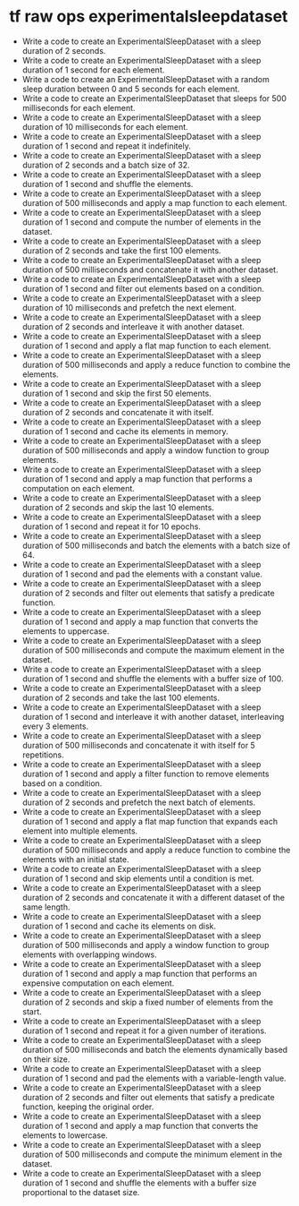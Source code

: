# tf raw ops experimentalsleepdataset

- Write a code to create an ExperimentalSleepDataset with a sleep duration of 2 seconds.
- Write a code to create an ExperimentalSleepDataset with a sleep duration of 1 second for each element.
- Write a code to create an ExperimentalSleepDataset with a random sleep duration between 0 and 5 seconds for each element.
- Write a code to create an ExperimentalSleepDataset that sleeps for 500 milliseconds for each element.
- Write a code to create an ExperimentalSleepDataset with a sleep duration of 10 milliseconds for each element.
- Write a code to create an ExperimentalSleepDataset with a sleep duration of 1 second and repeat it indefinitely.
- Write a code to create an ExperimentalSleepDataset with a sleep duration of 2 seconds and a batch size of 32.
- Write a code to create an ExperimentalSleepDataset with a sleep duration of 1 second and shuffle the elements.
- Write a code to create an ExperimentalSleepDataset with a sleep duration of 500 milliseconds and apply a map function to each element.
- Write a code to create an ExperimentalSleepDataset with a sleep duration of 1 second and compute the number of elements in the dataset.
- Write a code to create an ExperimentalSleepDataset with a sleep duration of 2 seconds and take the first 100 elements.
- Write a code to create an ExperimentalSleepDataset with a sleep duration of 500 milliseconds and concatenate it with another dataset.
- Write a code to create an ExperimentalSleepDataset with a sleep duration of 1 second and filter out elements based on a condition.
- Write a code to create an ExperimentalSleepDataset with a sleep duration of 10 milliseconds and prefetch the next element.
- Write a code to create an ExperimentalSleepDataset with a sleep duration of 2 seconds and interleave it with another dataset.
- Write a code to create an ExperimentalSleepDataset with a sleep duration of 1 second and apply a flat map function to each element.
- Write a code to create an ExperimentalSleepDataset with a sleep duration of 500 milliseconds and apply a reduce function to combine the elements.
- Write a code to create an ExperimentalSleepDataset with a sleep duration of 1 second and skip the first 50 elements.
- Write a code to create an ExperimentalSleepDataset with a sleep duration of 2 seconds and concatenate it with itself.
- Write a code to create an ExperimentalSleepDataset with a sleep duration of 1 second and cache its elements in memory.
- Write a code to create an ExperimentalSleepDataset with a sleep duration of 500 milliseconds and apply a window function to group elements.
- Write a code to create an ExperimentalSleepDataset with a sleep duration of 1 second and apply a map function that performs a computation on each element.
- Write a code to create an ExperimentalSleepDataset with a sleep duration of 2 seconds and skip the last 10 elements.
- Write a code to create an ExperimentalSleepDataset with a sleep duration of 1 second and repeat it for 10 epochs.
- Write a code to create an ExperimentalSleepDataset with a sleep duration of 500 milliseconds and batch the elements with a batch size of 64.
- Write a code to create an ExperimentalSleepDataset with a sleep duration of 1 second and pad the elements with a constant value.
- Write a code to create an ExperimentalSleepDataset with a sleep duration of 2 seconds and filter out elements that satisfy a predicate function.
- Write a code to create an ExperimentalSleepDataset with a sleep duration of 1 second and apply a map function that converts the elements to uppercase.
- Write a code to create an ExperimentalSleepDataset with a sleep duration of 500 milliseconds and compute the maximum element in the dataset.
- Write a code to create an ExperimentalSleepDataset with a sleep duration of 1 second and shuffle the elements with a buffer size of 100.
- Write a code to create an ExperimentalSleepDataset with a sleep duration of 2 seconds and take the last 100 elements.
- Write a code to create an ExperimentalSleepDataset with a sleep duration of 1 second and interleave it with another dataset, interleaving every 3 elements.
- Write a code to create an ExperimentalSleepDataset with a sleep duration of 500 milliseconds and concatenate it with itself for 5 repetitions.
- Write a code to create an ExperimentalSleepDataset with a sleep duration of 1 second and apply a filter function to remove elements based on a condition.
- Write a code to create an ExperimentalSleepDataset with a sleep duration of 2 seconds and prefetch the next batch of elements.
- Write a code to create an ExperimentalSleepDataset with a sleep duration of 1 second and apply a flat map function that expands each element into multiple elements.
- Write a code to create an ExperimentalSleepDataset with a sleep duration of 500 milliseconds and apply a reduce function to combine the elements with an initial state.
- Write a code to create an ExperimentalSleepDataset with a sleep duration of 1 second and skip elements until a condition is met.
- Write a code to create an ExperimentalSleepDataset with a sleep duration of 2 seconds and concatenate it with a different dataset of the same length.
- Write a code to create an ExperimentalSleepDataset with a sleep duration of 1 second and cache its elements on disk.
- Write a code to create an ExperimentalSleepDataset with a sleep duration of 500 milliseconds and apply a window function to group elements with overlapping windows.
- Write a code to create an ExperimentalSleepDataset with a sleep duration of 1 second and apply a map function that performs an expensive computation on each element.
- Write a code to create an ExperimentalSleepDataset with a sleep duration of 2 seconds and skip a fixed number of elements from the start.
- Write a code to create an ExperimentalSleepDataset with a sleep duration of 1 second and repeat it for a given number of iterations.
- Write a code to create an ExperimentalSleepDataset with a sleep duration of 500 milliseconds and batch the elements dynamically based on their size.
- Write a code to create an ExperimentalSleepDataset with a sleep duration of 1 second and pad the elements with a variable-length value.
- Write a code to create an ExperimentalSleepDataset with a sleep duration of 2 seconds and filter out elements that satisfy a predicate function, keeping the original order.
- Write a code to create an ExperimentalSleepDataset with a sleep duration of 1 second and apply a map function that converts the elements to lowercase.
- Write a code to create an ExperimentalSleepDataset with a sleep duration of 500 milliseconds and compute the minimum element in the dataset.
- Write a code to create an ExperimentalSleepDataset with a sleep duration of 1 second and shuffle the elements with a buffer size proportional to the dataset size.